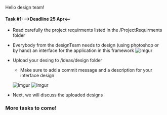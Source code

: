 <p>Hello design team!</p>

#### Task #1: -->Deadline 25 Apr<--
  - Read carefully the project requirments listed in the /ProjectRequirments folder
  - Everybody from the designTeam needs to design (using photoshop or by hand) an interface for the application in this framework
    ![Imgur](https://i.imgur.com/MoLOF0c.png)
  - Upload your desing to /ideas/design folder
    - Make sure to add a commit message and a description for your interface design
    
    ![Imgur](https://i.imgur.com/5xhwqgw.png)
    ![Imgur](https://i.imgur.com/rNlT0kq.png)
    
  - Next, we will discuss the uploaded designs
  
  ### More tasks to come!
